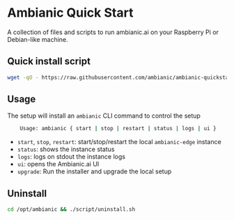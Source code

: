 # Ambianic Quick Start

A collection of files and scripts to run ambianic.ai on your Raspberry Pi or Debian-like machine.

## Quick install script

```sh
wget -qO - https://raw.githubusercontent.com/ambianic/ambianic-quickstart/master/installer.sh | sh
```

## Usage

The setup will install an `ambianic` CLI command to control the setup

```sh
    Usage: ambianic { start | stop | restart | status | logs | ui }
```

- `start`, `stop`, `restart`: start/stop/restart the local `ambianic-edge` instance
- `status`: shows the instance status
- `logs`: logs on stdout the instance logs
- `ui`: opens the Ambianic.ai UI
- `upgrade`: Run the installer and upgrade the local setup

## Uninstall

```sh
cd /opt/ambianic && ./script/uninstall.sh